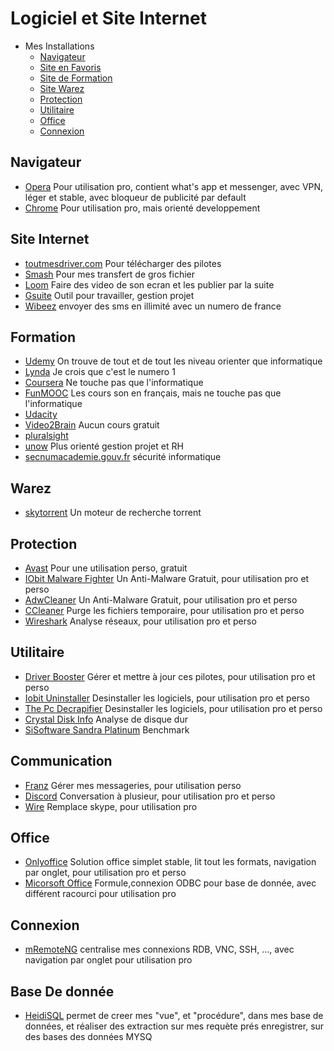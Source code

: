 # Logiciel et Site Internet

- Mes Installations
  - [Navigateur](#navigateur)
  - [Site en Favoris](#navigateur)
  - [Site de Formation](#formation)
  - [Site Warez](#warez)
  - [Protection](#protection)
  - [Utilitaire](#utilitaire)
  - [Office](#office)
  - [Connexion](#connexion)
  
## Navigateur
* [Opera](http://www.opera.com/fr) Pour utilisation pro, contient what's app et messenger, avec VPN, léger et stable, avec bloqueur de publicité par default
* [Chrome](http://www.opera.com/fr) Pour utilisation pro, mais orienté developpement

## Site Internet
* [toutmesdriver.com]() Pour télécharger des pilotes
* [Smash](https://fromsmash.com) Pour mes transfert de gros fichier
* [Loom](https://www.useloom.com) Faire des video de son ecran et les publier par la suite
* [Gsuite](https://gsuite.google.fr/learning-center/tips/) Outil pour travailler, gestion projet
* [Wibeez]() envoyer des sms en illimité avec un numero de france 

## Formation
* [Udemy]() On trouve de tout et de tout les niveau orienter que informatique
* [Lynda]() Je crois que c'est le numero 1
* [Coursera]() Ne touche pas que l'informatique
* [FunMOOC]() Les cours son en français, mais ne touche pas que l'informatique
* [Udacity]() 
* [Video2Brain]() Aucun cours gratuit
* [pluralsight]() 
* [unow]() Plus orienté gestion projet et RH
* [secnumacademie.gouv.fr]() sécurité informatique

## Warez
* [skytorrent]() Un moteur de recherche torrent

## Protection
* [Avast](https://avast.com) Pour une utilisation perso, gratuit
* [IObit Malware Fighter](http://www.iobit.com/fr/malware-fighter.php) Un Anti-Malware Gratuit, pour utilisation pro et perso
* [AdwCleaner](https://www.malwarebytes.com/adwcleaner/) Un Anti-Malware Gratuit, pour utilisation pro et perso
* [CCleaner](https://www.piriform.com/ccleaner/download) Purge les fichiers temporaire, pour utilisation pro et perso
* [Wireshark](https://www.wireshark.org) Analyse réseaux, pour utilisation pro et perso

## Utilitaire
* [Driver Booster](http://www.iobit.com/fr/driver-booster.php) Gérer et mettre à jour ces pilotes, pour utilisation pro et perso
* [Iobit Uninstaller]() Desinstaller les logiciels, pour utilisation pro et perso
* [The Pc Decrapifier]() Desinstaller les logiciels, pour utilisation pro et perso
* [Crystal Disk Info]() Analyse de disque dur
* [SiSoftware Sandra Platinum]() Benchmark

## Communication
* [Franz]() Gérer mes messageries, pour utilisation perso
* [Discord]() Conversation à plusieur, pour utilisation pro et perso
* [Wire]() Remplace skype, pour utilisation pro

## Office
* [Onlyoffice]() Solution office simplet stable, lit tout les formats, navigation par onglet, pour utilisation pro et perso
* [Micorsoft Office]() Formule,connexion ODBC pour base de donnée, avec différent racourci pour utilisation pro

## Connexion
* [mRemoteNG]() centralise mes connexions RDB, VNC, SSH, ..., avec navigation par onglet pour utilisation pro

## Base De donnée
* [HeidiSQL]() permet de creer mes "vue", et "procédure", dans mes base de données, et réaliser des extraction sur mes requète prés enregistrer, sur des bases des données MYSQ
